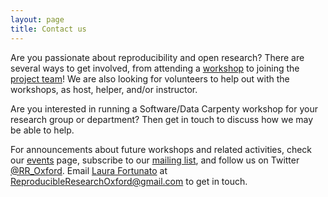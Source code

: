 ```yaml
---
layout: page
title: Contact us
---
```


Are you passionate about reproducibility and open research? There are
several ways to get involved, from attending a [workshop](events.md)
to joining the [project team](about.md)! We are also looking for
volunteers to help out with the workshops, as host, helper, and/or
instructor.

Are you interested in running a Software/Data Carpenty workshop for
your research group or department? Then get in touch to discuss how we
may be able to help.

For announcements about future workshops and related activities, check
our [events](events.md) page, subscribe to our
[mailing list](https://web.maillist.ox.ac.uk/ox/info/rroxford), and
follow us on Twitter
[@RR_Oxford](https://twitter.com/RR_Oxford). Email <a
href="./laura-fortunato">Laura Fortunato</a> at <a
href="mailto:ReproducibleResearchOxford@gmail.com">ReproducibleResearchOxford@gmail.com</a>
to get in touch.
